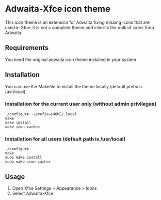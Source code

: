 # Adwaita-Xfce icon theme

This icon theme is an extension for Adwaita fixing missing icons that are used in Xfce. It is not a complete theme and inherits the bulk of icons from Adwaita.

## Requirements

You need the original adwaita icon theme installed in your system

## Installation

You can use the Makefile to install the theme locally (default prefix is /usr/local).


### Installation for the current user only (without admin privileges)

```
./configure --prefix=$HOME/.local
make
make install
make icon-caches
```

### Installation for all users (default path is /usr/local)

```
./configure
make
sudo make install
sudo make icon-caches
```

## Usage

1. Open Xfce Settings > Appearance > Icons
2. Select Adwaita-Xfce